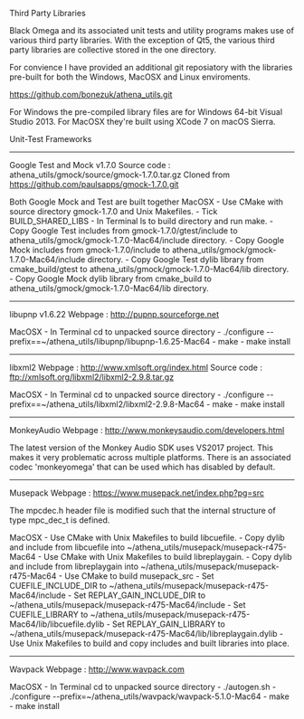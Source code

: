 Third Party Libraries

Black Omega and its associated unit tests and utility programs makes use of various
third party libraries. With the exception of Qt5, the various third party libraries 
are collective stored in the one directory.

For convience I have provided an additional git reposiatory with the libraries pre-built
for both the Windows, MacOSX and Linux enviroments.

https://github.com/bonezuk/athena_utils.git

For Windows the pre-compiled library files are for Windows 64-bit Visual Studio 2013.
For MacOSX they're built using XCode 7 on macOS Sierra.

Unit-Test Frameworks

-----------
Google Test and Mock v1.7.0
Source code : athena_utils/gmock/source/gmock-1.7.0.tar.gz
Cloned from https://github.com/paulsapps/gmock-1.7.0.git

Both Google Mock and Test are built together
MacOSX
	- Use CMake with source directory gmock-1.7.0 and Unix Makefiles.
	- Tick BUILD_SHARED_LIBS
	- In Terminal ls to build directory and run make.
	- Copy Google Test includes from gmock-1.7.0/gtest/include to athena_utils/gmock/gmock-1.7.0-Mac64/include directory.
	- Copy Google Mock includes from gmock-1.7.0/include to athena_utils/gmock/gmock-1.7.0-Mac64/include directory.
	- Copy Google Test dylib library from cmake_build/gtest to athena_utils/gmock/gmock-1.7.0-Mac64/lib directory.
	- Copy Google Mock dylib library from cmake_build to athena_utils/gmock/gmock-1.7.0-Mac64/lib directory.

-----------
libupnp v1.6.22
Webpage : http://pupnp.sourceforge.net

MacOSX
	 - In Terminal cd to unpacked source directory
	 - ./configure --prefix==~/athena_utils/libupnp/libupnp-1.6.25-Mac64
	 - make
	 - make install

-----------
libxml2 
Webpage : http://www.xmlsoft.org/index.html
Source code : ftp://xmlsoft.org/libxml2/libxml2-2.9.8.tar.gz	 

MacOSX
	 - In Terminal cd to unpacked source directory
	 - ./configure --prefix==~/athena_utils/libxml2/libxml2-2.9.8-Mac64
	 - make
	 - make install

------------
MonkeyAudio
Webpage : http://www.monkeysaudio.com/developers.html

The latest version of the Monkey Audio SDK uses VS2017 project. This makes it very
problematic across multiple platforms. There is an associated codec 'monkeyomega' 
that can be used which has disabled by default.

------------
Musepack
Webpage : https://www.musepack.net/index.php?pg=src

The mpcdec.h header file is modified such that the internal structure of type mpc_dec_t is defined.

MacOSX
	- Use CMake with Unix Makefiles to build libcuefile.
	- Copy dylib and include from libcuefile into ~/athena_utils/musepack/musepack-r475-Mac64
	- Use CMake with Unix Makefiles to build libreplaygain.
	- Copy dylib and include from libreplaygain into ~/athena_utils/musepack/musepack-r475-Mac64
	- Use CMake to build musepack_src
	- Set CUEFILE_INCLUDE_DIR to ~/athena_utils/musepack/musepack-r475-Mac64/include 
	- Set REPLAY_GAIN_INCLUDE_DIR to ~/athena_utils/musepack/musepack-r475-Mac64/include 
	- Set CUEFILE_LIBRARY to ~/athena_utils/musepack/musepack-r475-Mac64/lib/libcuefile.dylib
	- Set REPLAY_GAIN_LIBRARY to ~/athena_utils/musepack/musepack-r475-Mac64/lib/libreplaygain.dylib
	- Use Unix Makefiles to build and copy includes and built libraries into place.



------------
Wavpack
Webpage : http://www.wavpack.com

MacOSX
	- In Terminal cd to unpacked source directory
	- ./autogen.sh
	- ./configure --prefix=~/athena_utils/wavpack/wavpack-5.1.0-Mac64
	- make
	- make install
	
